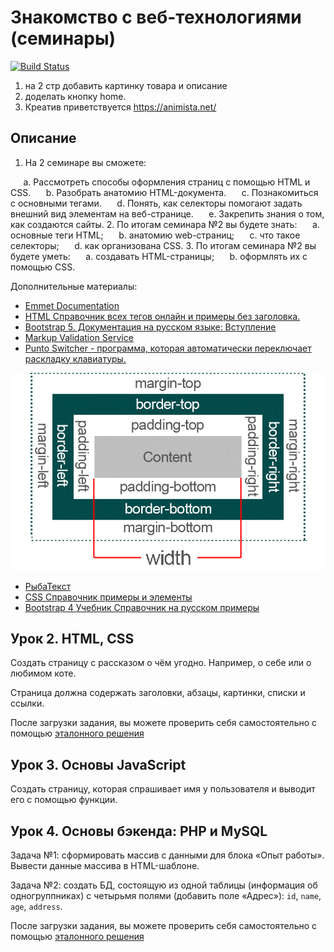 # Знакомство с веб-технологиями (семинары)

[![Build Status](https://travis-ci.org/joemccann/dillinger.svg?branch=master)](https://travis-ci.org/joemccann/dillinger)

1. на 2 стр добавить картинку товара и описание
2. доделать кнопку home.
3. Креатив приветствуется
<https://animista.net/>

## Описание

1. На 2 семинаре вы сможете:

⠀⠀a. Рассмотреть способы оформления страниц с помощью HTML и CSS.
⠀⠀b. Разобрать анатомию HTML-документа.
⠀⠀c. Познакомиться с основными тегами.
⠀⠀d. Понять, как селекторы помогают задать внешний вид элементам на веб-странице.
⠀⠀e. Закрепить знания о том, как создаются сайты.
2. По итогам семинара №2 вы будете знать:
⠀⠀a. основные теги HTML;
⠀⠀b. анатомию web-страниц;
⠀⠀c. что такое селекторы;
⠀⠀d. как организована CSS.
3. По итогам семинара №2 вы будете уметь:
⠀⠀a. создавать HTML-страницы;
⠀⠀b. оформлять их с помощью CSS.

Дополнительные материалы:

- [Emmet Documentation](https://docs.emmet.io/)
- [HTML Справочник всех тегов онлайн и примеры без заголовка.](https://html5css.ru/tags/default.php)
- [Bootstrap 5. Документация на русском языке: Вступление](https://bootstrap-4.ru/docs/5.2/getting-started/introduction/)
- [Markup Validation Service](https://validator.w3.org/)
- [Punto Switcher - программа, которая автоматически переключает раскладку клавиатуры.](https://yandex.ru/soft/punto/win/index)

![Текст с описанием картинки](/html_css/img/mini_magick20221118-73-qc4igl.png)

- [РыбаТекст](https://fish-text.ru/)
- [CSS Справочник примеры и элементы](https://html5css.ru/cssref/default.php)
- [Bootstrap 4 Учебник Справочник на русском примеры](https://html5css.ru/bootstrap4/default.php)

## Урок 2. HTML, CSS

Создать страницу с рассказом о чём угодно. Например, о себе или о любимом коте.

Страница должна содержать заголовки, абзацы, картинки, списки и ссылки.

После загрузки задания, вы можете проверить себя самостоятельно с помощью [эталонного решения](https://gbcdn.mrgcdn.ru/uploads/asset/4961557/attachment/09e5e4dc17991e6beb000f808a72fb52.zip)

## Урок 3. Основы JavaScript

Создать страницу, которая спрашивает имя у пользователя и выводит его с помощью функции.

## Урок 4. Основы бэкенда: PHP и MySQL

Задача №1: сформировать массив с данными для блока «Опыт работы».
Вывести данные массива в HTML-шаблоне.

Задача №2: создать БД, состоящую из одной таблицы (информация об одногруппниках) с четырьмя полями (добавить поле «Адрес»): `id`, `name`, `age`, `address`.

После загрузки задания, вы можете проверить себя самостоятельно с помощью [эталонного решения](https://gbcdn.mrgcdn.ru/uploads/asset/4961558/attachment/7b0f9862c5f4d3434a614d010f652d21.pdf)
